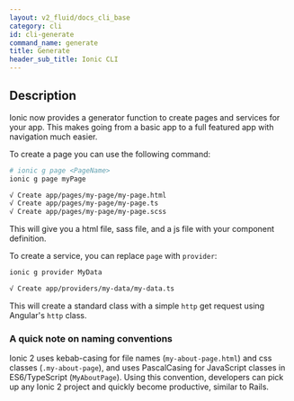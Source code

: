 ```yaml
---
layout: v2_fluid/docs_cli_base
category: cli
id: cli-generate
command_name: generate
title: Generate
header_sub_title: Ionic CLI
---
```


## Description

Ionic now provides a generator function to create pages and services for your app. This makes going from a basic app to a full featured app with navigation much easier.

To create a page you can use the following command:

```bash
# ionic g page <PageName>
ionic g page myPage

√ Create app/pages/my-page/my-page.html
√ Create app/pages/my-page/my-page.ts
√ Create app/pages/my-page/my-page.scss
```

This will give you a html file, sass file, and a js file with your component definition.


To create a service, you can replace `page` with `provider`:

```bash
ionic g provider MyData

√ Create app/providers/my-data/my-data.ts
```

This will create a standard class with a simple `http` get request using Angular's `http` class.

### A quick note on naming conventions

Ionic 2 uses kebab-casing for file names (`my-about-page.html`) and css classes (`.my-about-page`), and uses PascalCasing for JavaScript classes in ES6/TypeScript (`MyAboutPage`). Using this convention, developers can pick up any Ionic 2 project and quickly become productive, similar to Rails.
